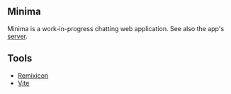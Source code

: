 ## Minima

Minima is a work-in-progress chatting web application. See also the app's [server](https://github.com/qucchia/minima-server/).

## Tools

- [Remixicon](https://remixicon.com/)
- [Vite](https://vitejs.dev/)
